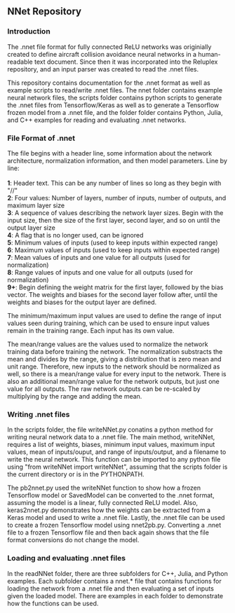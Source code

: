 ## NNet Repository

### Introduction
The .nnet file format for fully connected ReLU networks was originially created to define aircraft collision avoidance neural networks in a human-readable text document. Since then it was incorporated into the Reluplex repository, and an input parser was created to read the .nnet files.

This repository contains documentation for the .nnet format as well as example scripts to read/write .nnet files. The nnet folder contains example neural network files, the scripts folder contains python scripts to generate the .nnet files from Tensorflow/Keras as well as to generate a Tensorflow frozen model from a .nnet file, and the folder folder contains Python, Julia, and C++ examples for reading and evaluating .nnet networks.

### File Format of .nnet
The file begins with a header line, some information about the network architecture, normalization information, and then model parameters. Line by line:<br/><br/>
    **1**: Header text. This can be any number of lines so long as they begin with "//"<br/>
    **2**: Four values: Number of layers, number of inputs, number of outputs, and maximum layer size<br/>
    **3**: A sequence of values describing the network layer sizes. Begin with the input size, then the size of the first layer, second layer, and so on until the output layer size<br/>
    **4**: A flag that is no longer used, can be ignored<br/>
    **5**: Minimum values of inputs (used to keep inputs within expected range)<br/>
    **6**: Maximum values of inputs (used to keep inputs within expected range)<br/>
    **7**: Mean values of inputs and one value for all outputs (used for normalization)<br/>
    **8**: Range values of inputs and one value for all outputs (used for normalization)<br/>
    **9+**: Begin defining the weight matrix for the first layer, followed by the bias vector. The weights and biases for the second layer follow after, until the weights and biases for the output layer are defined.<br/>
    
The minimum/maximum input values are used to define the range of input values seen during training, which can be used to ensure input values remain in the training range. Each input has its own value.

The mean/range values are the values used to normalize the network training data before training the network. The normalization substracts the mean and divides by the range, giving a distribution that is zero mean and unit range. Therefore, new inputs to the network should be normalized as well, so there is a mean/range value for every input to the network. There is also an additional mean/range value for the network outputs, but just one value for all outputs. The raw network outputs can be re-scaled by multiplying by the range and adding the mean.

### Writing .nnet files
In the scripts folder, the file writeNNet.py conatins a python method for writing neural network data to a .nnet file. The main method, writeNNet, requires a list of weights, biases, minimum input values, maximum input values, mean of inputs/ouput, and range of inputs/output, and a filename to write the neural network. This function can be imported to any python file using "from writeNNet import writeNNet", assuming that the scripts folder is the current directory or is in the PYTHONPATH.

The pb2nnet.py used the writeNNet function to show how a frozen Tensorflow model or SavedModel can be converted to the .nnet format, assuming the model is a linear, fully connected ReLU model. Also, keras2nnet.py demonstrates how the weights can be extracted from a Keras model and used to write a .nnet file. Lastly, the .nnet file can be used to create a frozen Tensorflow model using nnet2pb.py. Converting a .nnet file to a frozen Tensorflow file and then back again shows that the file format conversions do not change the model.

### Loading and evaluating .nnet files
In the readNNet folder, there are three subfolders for C++, Julia, and Python examples. Each subfolder contains a nnet.* file that contains functions for loading the network from a .nnet file and then evaluating a set of inputs given the loaded model. There are examples in each folder to demonstrate how the functions can be used.


